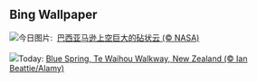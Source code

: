 ## Bing Wallpaper
![](https://www.bing.com/th?id=OHR.AmazonClouds_ZH-CN0578911147_UHD.jpg&w=1000)今日图片: &nbsp;[巴西亚马逊上空巨大的砧状云 (© NASA)](https://www.bing.com/th?id=OHR.AmazonClouds_ZH-CN0578911147_UHD.jpg)
<br><br/>
![](https://www.bing.com/th?id=OHR.WaikatoWater_EN-US1360247236_UHD.jpg&w=1000)Today: [Blue Spring, Te Waihou Walkway, New Zealand (© Ian Beattie/Alamy)](https://www.bing.com/th?id=OHR.WaikatoWater_EN-US1360247236_UHD.jpg)
<br><br/>

